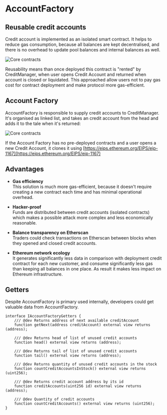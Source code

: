 # AccountFactory

## Reusable credit accounts

Credit account is implemented as an isolated smart contract. It helps to reduce gas consumption,
because all balances are kept decentralised, and there is no overhead to update pool balances and
internal balances as well.

![Core contracts](/images/core/factory.jpg)

Reusability means than once deployed this contract is "rented" by CreditManager, when user opens
Credit Account and returned when account is closed or liquidated. This approached allow users
not to pay gas cost for contract deployment and make protocol more gas-efficient.

## Account Factory

AccountFactory is responsible to supply credit accounts to CreditManager. It's organised as linked list,
and takes an credit account from the head and adds it to the tale when it's returned:

![Core contracts](/images/core/linked-list.jpg)

If the Account Factory has no pre-deployed contracts and a user opens a new Credit Account, it clones it using [https://eips.ethereum.org/EIPS/eip-1167](https://eips.ethereum.org/EIPS/eip-1167)

## Advantages

- **Gas efficiency**  
This solution is much more gas-efficient, because it doesn't require creating a new contract each time and has minimal operational overhead.

- **Hacker-proof**  
Funds are distributed between credit accounts (isolated contracts) which makes a possible attack more complex and less economically reasonable.  

- **Balance transparency on Etherscan**  
Traders could check transactions on Etherscan between blocks when they opened and closed credit accounts.

- **Ethereum network ecology**  
It generates significantly less data in comparison with deployment credit contract for each new customer, and consume significantly less gas than keeping all balances in one place. As result it makes less impact on Ethereum infrastructure.

## Getters

Despite AccountFactory is primary used internally, developers could get valuable data from AccountFactory.

```solidity
interface IAccountFactoryGetters {
    /// @dev Returns address of next available creditAccount
    function getNext(address creditAccount) external view returns (address);

    /// @dev Returns head of list of unused credit accounts
    function head() external view returns (address);

    /// @dev Returns tail of list of unused credit accounts
    function tail() external view returns (address);

    /// @dev Returns quantity of unused credit accounts in the stock
    function countCreditAccountsInStock() external view returns (uint256);

    /// @dev Returns credit account address by its id
    function creditAccounts(uint256 id) external view returns (address);

    /// @dev Quantity of credit accounts
    function countCreditAccounts() external view returns (uint256);
}
```
